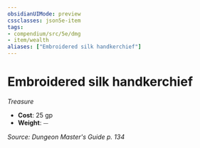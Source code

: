 ```yaml
---
obsidianUIMode: preview
cssclasses: json5e-item
tags:
- compendium/src/5e/dmg
- item/wealth
aliases: ["Embroidered silk handkerchief"]
---
```

# Embroidered silk handkerchief
*Treasure*  

- **Cost**: 25 gp
- **Weight**: ⏤

*Source: Dungeon Master's Guide p. 134*